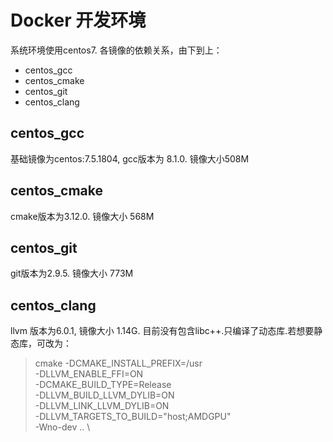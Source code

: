 # Docker 开发环境 #

  系统环境使用centos7. 各镜像的依赖关系，由下到上：
  
  + centos_gcc
  + centos_cmake
  + centos_git
  + centos_clang
  
## centos_gcc ##

  基础镜像为centos:7.5.1804, gcc版本为 8.1.0. 镜像大小508M
  
## centos_cmake ##
 
   cmake版本为3.12.0. 镜像大小 568M

## centos_git ##

  git版本为2.9.5. 镜像大小 773M
  
## centos_clang ##

  llvm 版本为6.0.1, 镜像大小 1.14G. 目前没有包含libc++.只编译了动态库.若想要静态库，可改为：
  
  > cmake -DCMAKE_INSTALL_PREFIX=/usr           \
      -DLLVM_ENABLE_FFI=ON                  \
      -DCMAKE_BUILD_TYPE=Release            \
      -DLLVM_BUILD_LLVM_DYLIB=ON            \
      -DLLVM_LINK_LLVM_DYLIB=ON             \
      -DLLVM_TARGETS_TO_BUILD="host;AMDGPU" \
      -Wno-dev ..                           \
